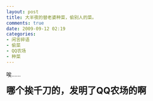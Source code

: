```yaml
---
layout: post
title: 大半夜的替老婆种菜，偷别人的菜。
comments: true
date: 2009-09-12 02:19
categories:
- 闲言碎语
- 偷菜
- QQ农场
- 种菜
---
```


<p>唉......</p>
<p><!--more--></p>
<p><strong style="font-size:24px;">哪个挨千刀的，发明了QQ农场的啊</strong></p>				
